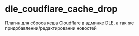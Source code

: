 # dle_coudflare_cache_drop
Плагин для сброса кеша Cloudflare в админке DLE, а так же придобавлении/редактировании новостей
